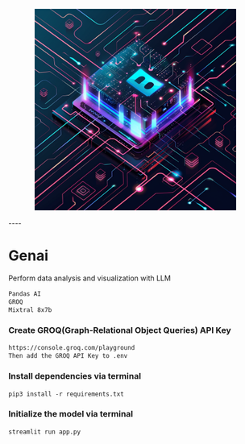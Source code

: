 <p align="center">
  <img src="https://github.com/jonatng/genai/blob/main/images/artifical_intelligenc.jpeg" width="400"/>
</p>
----

# Genai
Perform data analysis and visualization with LLM
```
Pandas AI 
GROQ
Mixtral 8x7b
```
### Create GROQ(Graph-Relational Object Queries) API Key
```
https://console.groq.com/playground 
Then add the GROQ API Key to .env
```
### Install dependencies via terminal
```
pip3 install -r requirements.txt 
```

### Initialize the model via terminal
```
streamlit run app.py
```